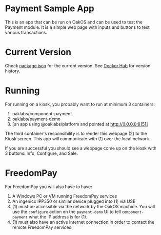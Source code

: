 # Payment Sample App

This is an app that can be run on OakOS and can be used to test the Payment module.  It is a simple web page with inputs and buttons to test various transactions.

# Current Version

Check [package.json](/package.json) for the current version.  See [Docker Hub](https://hub.docker.com/r/oaklabs/payment-demo/tags/) for version history.

# Running

For running on a kiosk, you probably want to run at minimum 3 containers:

1. oaklabs/component-payment
2. oaklabs/payment-demo
3. [an app using @oaklabs/platform and pointed at http://0.0.0.0:9151]

The third container's responsibility is to render this webpage (2) to the Kiosk screen.  This app will communicate with (1) over the local network.

If you are successful you should see a webpage come up on the kiosk with 3 buttons: Info, Configure, and Sale.

# FreedomPay

For FreedomPay you will also have to have:

1. A Windows PC or VM running FreedomPay services
2. An ingenico IPP350 or similar device plugged into (1) via USB
3. (1) must be accessible via the network by the OakOS machine.  You will use the `configure` action on the `payment-demo` UI to tell `component-payment` what the IP address is for (1).
4. (1) must also have an active internet connection in order to contact the remote FreedomPay services.
